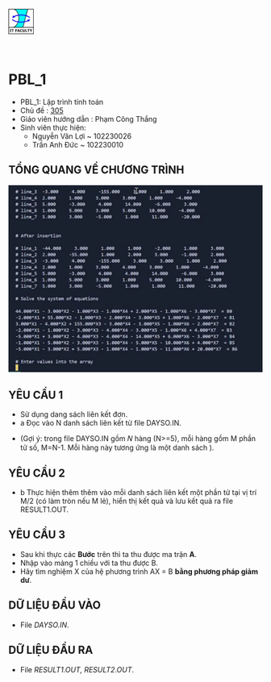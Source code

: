 <p>
<a href="https://www.facebook.com/dut.itf">
<img src="./src/itfaculty.jpg" width="50">
</a>
</p>
<br>

# PBL_1
- PBL_1: Lập trình tính toán
- Chủ đề : [305](./src/Danh%20sach%20de%20tai%20PBL_1.pdf)
- Giáo viên hướng dẫn : Phạm Công Thắng
- Sinh viên thực hiện: 
  * Nguyễn Văn Lợi ~ 102230026
  * Trần Anh Đức ~ 102230010

## TỔNG QUANG VỀ CHƯƠNG TRÌNH

<p>
<img src="./src/mp4form.gif"">
</p>

## YÊU CẦU 1
- Sử dụng dang sách liên kết đơn.
- a Đọc vào N danh sách liên kết từ file DAYSO.IN.
*   (Gợi ý: trong file DAYSO.IN gồm 𝑁 hàng (N>=5), mỗi hàng gồm M phần tử số, M=N-1. Mỗi hàng này tương ứng là một danh sách ). 

## YÊU CẦU 2
- b Thực hiện thêm thêm vào mỗi danh sách liên kết một phần tử tại vị trí M/2 (có
làm tròn nếu M lẻ), hiển thị kết quả và lưu kết quả ra file RESULT1.OUT.

## YÊU CẦU 3 
- Sau khi thực các **Bước** trên thì ta thu được ma trận **A**.
- Nhập vào mảng 1 chiều với ta thu được B.
- Hãy tìm nghiệm X của hệ phương trình AX = B **bằng phương pháp giảm dư**.

## DỮ LIỆU ĐẦU VÀO 
- File *DAYSO.IN*.

## DỮ LIỆU ĐẦU RA
- File *RESULT1.OUT, RESULT2.OUT*.



